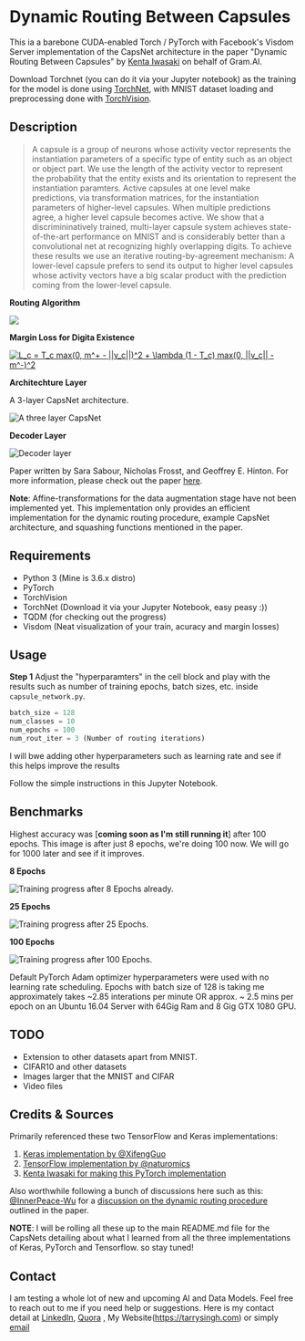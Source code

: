 # Dynamic Routing Between Capsules

This ia a barebone CUDA-enabled Torch / PyTorch with Facebook's Visdom Server implementation of the CapsNet architecture in the paper "Dynamic Routing Between Capsules" by [Kenta Iwasaki](https://github.com/iwasaki-kenta) on behalf of Gram.AI.

Download Torchnet (you can do it via your Jupyter notebook) as the training for the model is done using [TorchNet](https://github.com/pytorch/tnt), with MNIST dataset loading and preprocessing done with [TorchVision](https://github.com/pytorch/vision).

## Description

> A capsule is a group of neurons whose activity vector represents the instantiation parameters of a specific type of entity such as an object or object part. We use the length of the activity vector to represent the probability that the entity exists and its orientation to represent the instantiation paramters. Active capsules at one level make predictions, via transformation matrices, for the instantiation parameters of higher-level capsules. When multiple predictions agree, a higher level capsule becomes active. We show that a discrimininatively trained, multi-layer capsule system achieves state-of-the-art performance on MNIST and is considerably better than a convolutional net at recognizing highly overlapping digits. To achieve these results we use an iterative routing-by-agreement mechanism: A lower-level capsule prefers to send its output to higher level capsules whose activity vectors have a big scalar product with the prediction coming from the lower-level capsule.

**Routing Algorithm**

<img src="images/routing_algorithm.png">

**Margin Loss for Digita Existence**

<a href="https://www.codecogs.com/eqnedit.php?latex=L_c&space;=&space;T_c&space;max(0,&space;m^&plus;&space;-&space;||v_c||)^2&space;&plus;&space;\lambda&space;(1&space;-&space;T_c)&space;max(0,&space;||v_c||&space;-&space;m^-)^2" target="_blank"><img src="https://latex.codecogs.com/gif.latex?L_c&space;=&space;T_c&space;max(0,&space;m^&plus;&space;-&space;||v_c||)^2&space;&plus;&space;\lambda&space;(1&space;-&space;T_c)&space;max(0,&space;||v_c||&space;-&space;m^-)^2" title="L_c = T_c max(0, m^+ - ||v_c||)^2 + \lambda (1 - T_c) max(0, ||v_c|| - m^-)^2" /></a>

**Architechture Layer**

A 3-layer CapsNet architecture.

![A three layer CapsNet](images/architecture.png)

**Decoder Layer**

![Decoder layer](images/decoder_layer.png)

Paper written by Sara Sabour, Nicholas Frosst, and Geoffrey E. Hinton. For more information, please check out the paper [here](https://arxiv.org/abs/1710.09829).

__Note__: Affine-transformations for the data augmentation stage have not been implemented yet. This implementation only provides an efficient implementation for the dynamic routing procedure, example CapsNet architecture, and squashing functions mentioned in the paper.

## Requirements

* Python 3 (Mine is 3.6.x distro)
* PyTorch
* TorchVision
* TorchNet (Download it via your Jupyter Notebook, easy peasy :))
* TQDM (for checking out the progress)
* Visdom (Neat visualization of your train, acuracy and margin losses)

## Usage

**Step 1** Adjust the "hyperparamters" in the cell block and play with the results such as number of training epochs, batch sizes, etc. inside `capsule_network.py`.

```python
batch_size = 128
num_classes = 10
num_epochs = 100
num_rout_iter = 3 (Number of routing iterations)
```
I will bwe adding other hyperparameters such as learning rate and see if this helps improve the results

Follow the simple instructions in this Jupyter Notebook.

## Benchmarks

Highest accuracy was [**coming soon as I'm still running it**] after 100 epochs. This image is after just 8 epochs, we're doing 100 now. We will go for 1000 later and see if it improves.

**8 Epochs**

![Training progress after 8 Epochs already.](images/Visdom_Server.png)

**25 Epochs**

![Training progress after 25 Epochs.](images/25.png)

**100 Epochs**

![Training progress after 100 Epochs.](images/100.png)

Default PyTorch Adam optimizer hyperparameters were used with no learning rate scheduling. Epochs with batch size of 128 is taking me approximately  takes ~2.85 interations per minute OR approx. ~ 2.5 mins per epoch on an Ubuntu 16.04 Server with 64Gig Ram and 8 Gig GTX 1080 GPU. 

## TODO

* Extension to other datasets apart from MNIST.
* CIFAR10 and other datasets
* Images larger that the MNIST and CIFAR
* Video files

## Credits & Sources

Primarily referenced these two TensorFlow and Keras implementations:
1. [Keras implementation by @XifengGuo](https://github.com/XifengGuo/CapsNet-Keras)
2. [TensorFlow implementation by @naturomics](https://github.com/naturomics/CapsNet-Tensorflow)
3. [Kenta Iwasaki for making this PyTorch implementation](https://github.com/iwasaki-kenta)

Also worthwhile following a bunch of discussions here such as this: [@InnerPeace-Wu](https://github.com/InnerPeace-Wu) for a [discussion on the dynamic routing procedure](https://github.com/XifengGuo/CapsNet-Keras/issues/1) outlined in the paper.

**NOTE**: I will be rolling all these up to the main README.md file for the CapsNets detailing about what I learned from all the three implementations of Keras, PyTorch and Tensorflow. so stay tuned!
## Contact

I am testing a whole lot of new and upcoming AI and Data Models. Feel free to reach out to me if you need help or suggestions.
Here is my contact detail at [LinkedIn](https://www.linkedin.com/in/tarrysingh/), [Quora](https://www.quora.com/profile/Tarry-Singh) , My Website(https://tarrysingh.com) or simply [email](tarry.singh@gmail.com)
